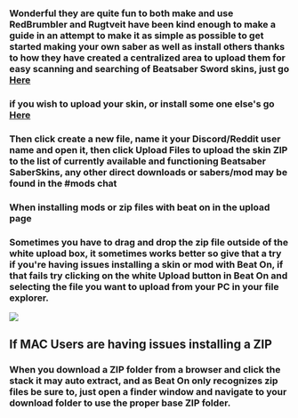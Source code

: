 ### Wonderful they are quite fun to both make and use RedBrumbler and Rugtveit have been kind enough to make a guide in an attempt to make it as simple as possible to get started making your own saber as well as install others thanks to how they have created a centralized area to upload them for easy scanning and searching of Beatsaber Sword skins, just go [Here](https://www.reddit.com/r/OculusQuest/comments/ccg0bi/custom_saber_making_guide/)


### if you wish to upload your skin, or install some one else's go [Here](https://github.com/RedBrumbler/BeatOnCustomSabers/tree/SaberSubmit/Sabers)

### Then click create a new file, name it your Discord/Reddit user name and open it, then click Upload Files to upload the skin ZIP to the list of currently available and functioning Beatsaber SaberSkins, any other direct downloads or sabers/mod may be found in the #mods chat

### When installing mods or zip files with beat on in the upload page

### Sometimes you have to drag and drop the zip file outside of the white upload box, it sometimes works better so give that a try if you're having issues installing a skin or mod with Beat On, if that fails try clicking on the white Upload button in Beat On and selecting the file you want to upload from your PC in your file explorer.


![](https://cdn.discordapp.com/attachments/581519549027844106/604387987656146982/unknown.png)

If MAC Users are having issues installing a ZIP
----
### When you download a ZIP folder from a browser and click the stack it may auto extract, and as Beat On only recognizes zip files be sure to, just open a finder window and navigate to your download folder to use the proper base ZIP folder.